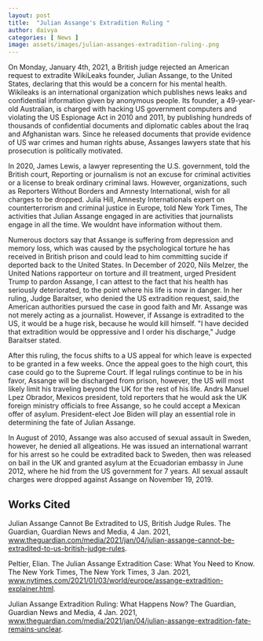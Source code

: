 ```yaml
---
layout: post
title:  "Julian Assange's Extradition Ruling "
author: daivya
categories: [ News ]
image: assets/images/julian-assanges-extradition-ruling-.png
---
```


On Monday, January 4th, 2021, a British judge rejected an American request to extradite WikiLeaks founder, Julian Assange, to the United States, declaring that this would be a concern for his mental health. Wikileaks is an international organization which publishes news leaks and confidential information given by anonymous people. Its founder, a 49-year-old Australian, is charged with hacking US government computers and violating the US Espionage Act in 2010 and 2011, by publishing hundreds of thousands of confidential documents and diplomatic cables about the Iraq and Afghanistan wars. Since he released documents that provide evidence of US war crimes and human rights abuse, Assanges lawyers state that his prosecution is politically motivated. 

In 2020, James Lewis, a lawyer representing the U.S. government, told the British court, Reporting or journalism is not an excuse for criminal activities or a license to break ordinary criminal laws. However, organizations, such as Reporters Without Borders and Amnesty International, wish for all charges to be dropped. Julia Hill, Amnesty Internationals expert on counterterrorism and criminal justice in Europe, told New York Times, The activities that Julian Assange engaged in are activities that journalists engage in all the time. We wouldnt have information without them. 

Numerous doctors say that Assange is suffering from depression and memory loss, which was caused by the psychological torture he has received in British prison and could lead to him committing sucide if deported back to the United States. In December of 2020, Nils Melzer, the United Nations rapporteur on torture and ill treatment, urged President Trump to pardon Assange, I can attest to the fact that his health has seriously deteriorated, to the point where his life is now in danger. In her ruling, Judge Baraitser, who denied the US extradition request, said,the American authorities pursued the case in good faith and Mr. Assange was not merely acting as a journalist. However, if Assange is extradited to the US, it would be a huge risk, because he would kill himself. "I have decided that extradition would be oppressive and I order his discharge," Judge Baraitser stated. 

After this ruling, the focus shifts to a US appeal for which leave is expected to be granted in a few weeks. Once the appeal goes to the high court, this case could go to the Supreme Court. If legal rulings continue to be in his favor, Assange will be discharged from prison, however, the US will most likely limit his traveling beyond the UK for the rest of his life. Andrs Manuel Lpez Obrador, Mexicos president, told reporters that he would ask the UK foreign ministry officials to free Assange, so he could accept a Mexican offer of asylum. President-elect Joe Biden will play an essential role in determining the fate of Julian Assange. 

In August of 2010, Assange was also accused of sexual assault in Sweden, however, he denied all allgeations. He was issued an international warrant for his arrest so he could be extradited back to Sweden, then was released on bail in the UK and granted asylum at the Ecuadorian embassy in June 2012, where he hid from the US government for 7 years. All sexual assault charges were dropped against Assange on November 19, 2019. 

## Works Cited 

Julian Assange Cannot Be Extradited to US, British Judge Rules. The Guardian, Guardian News and Media, 4 Jan. 2021, www.theguardian.com/media/2021/jan/04/julian-assange-cannot-be-extradited-to-us-british-judge-rules. 

Peltier, Elian. The Julian Assange Extradition Case: What You Need to Know. The New York Times, The New York Times, 3 Jan. 2021, www.nytimes.com/2021/01/03/world/europe/assange-extradition-explainer.html. 

Julian Assange Extradition Ruling: What Happens Now? The Guardian, Guardian News and Media, 4 Jan. 2021, www.theguardian.com/media/2021/jan/04/julian-assange-extradition-fate-remains-unclear. 


